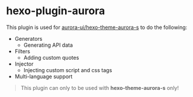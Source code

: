 # hexo-plugin-aurora

This plugin is used for [aurora-ui/hexo-theme-aurora-s](https://github.com/Tim-Saijun/hexo-theme-aurora-s) to do the following:

- Generators
  - Generating API data
- Filters
  - Adding custom quotes
- Injector
  - Injecting custom script and css tags
- Multi-language support

> This plugin can only to be used with **hexo-theme-aurora-s** only!

